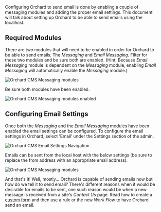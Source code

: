 Configuring Orchard to send email is done by enabling a couple of messaging modules and adding the proper email settings.  This document will talk about setting up Orchard to be able to send emails using the localhost.

## Required Modules ##

There are two modules that will need to be enabled in order for Orchard to be able to send emails; The *Messaging* and *Email Messaging*.  Filter for these two modules and be sure both are enabled. (Hint: Because *Email Messaging* module is dependent on the *Messaging* module, enabling *Email Messaging* will automatically enable the *Messaging* module.)

![Orchard CMS Messaging modules](../Upload/Messaging/Messaging-Modules.PNG)

Be sure both modules have been enabled.

![Orchard CMS Messaging modules enabled](../Upload/Messaging/Messaging-Enabled.PNG)

## Configuring Email Settings ##

Once both the *Messaging* and the *Email Messaging* modules have been enabled the email settings can be configured.  To configure the email settings in Orchard, select 'Email' under the Settings section of the admin.

![Orchard CMS Email Settings Navigation](../Upload/Messaging/Email-Settings.PNG)

Emails can be sent from the local host with the below settings (be sure to replace the from address with an appropriate email address).

![Orchard CMS Messaging modules](../Upload/Messaging/Email-Settings-Updated.PNG)

And that's it!  Well, mostly...  Orchard is capable of sending emails now but how do we tell it to send email?  There's different reasons when it would be desirable for emails to be sent, one such reason would be when a new message is received from a site's *Contact Us* page.  Read how to create a [custom form](Creating-Custom-Forms "Custom Forms Module") and then use a rule or the new *Work Flow* to have Orchard send an email.

